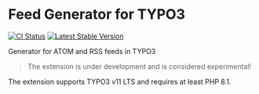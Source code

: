 # Feed Generator for TYPO3

[![CI Status](https://github.com/brotkrueml/typo3-feed-generator/workflows/CI/badge.svg?branch=main)](https://github.com/brotkrueml/typo3-feed-generator/actions?query=workflow%3ACI)
[![Latest Stable Version](https://img.shields.io/packagist/v/brotkrueml/typo3-feed-generator.svg?label=stable)](https://packagist.org/packages/brotkrueml/typo3-feed-generator)

Generator for ATOM and RSS feeds in TYPO3

> The extension is under development and is considered experimental!

The extension supports TYPO3 v11 LTS and requires at least PHP 8.1.
